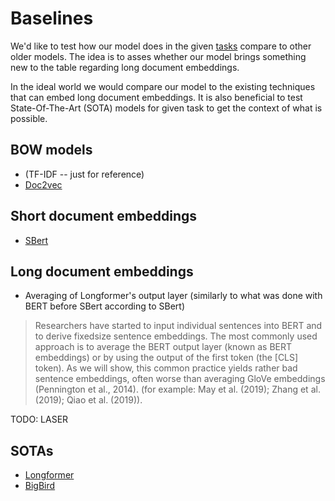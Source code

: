 [d/bigbird]: ./bigbird.md
[d/longformer]: ./longformer.md
[d/sbert]: ./sbert.md
[d/doc2vec]: ./doc2vec.md
[d/datasets]: ./datasets.md

# Baselines

We'd like to test how our model does in the given [tasks][d/datasets] compare to
other older models. The idea is to asses whether our model brings something new
to the table regarding long document embeddings.

In the ideal world we would compare our model to the existing techniques that
can embed long document embeddings. It is also beneficial to test
State-Of-The-Art (SOTA) models for given task to get the context of what is
possible.

## BOW models

- (TF-IDF -- just for reference)
- [Doc2vec][d/doc2vec]

## Short document embeddings

- [SBert][d/sbert]

## Long document embeddings

- Averaging of Longformer's output layer (similarly to what was done with BERT
  before SBert according to SBert)

> Researchers have started to input individual sentences into BERT and to derive
> fixedsize sentence embeddings. The most commonly used approach is to average
> the BERT output layer (known as BERT embeddings) or by using the output of the
> first token (the [CLS] token). As we will show, this common practice yields
> rather bad sentence embeddings, often worse than averaging GloVe embeddings
> (Pennington et al., 2014).
> (for example: May et al. (2019); Zhang et al. (2019); Qiao et al. (2019)).

TODO: LASER

## SOTAs

- [Longformer][d/longformer]
- [BigBird][d/bigbird]
